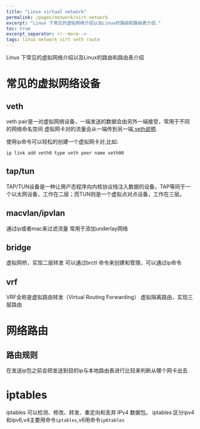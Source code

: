 ```yaml
---
title: "Linux virtual network"
permalink: /pages/network/virt-network
excerpt: "Linux 下常见的虚拟网络介绍以及Linux的路由和路由表介绍."
toc: true
excerpt_separator: <!--more-->
tags: linux network virt veth route
---
```


Linux 下常见的虚拟网络介绍以及Linux的路由和路由表介绍
<!--more-->

# 常见的虚拟网络设备
## veth
veth pair是一对虚拟网络设备，一端发送的数据会由另外一端接受，常用于不同的网络命名空间
虚拟网卡对的流量会从一端传到另一端,[veth说明](https://man7.org/linux/man-pages/man4/veth.4.html).

使用ip命令可以轻松的创建一个虚拟网卡对,比如:
```shell
ip link add veth0 type veth peer name veth00
```
## tap/tun


TAP/TUN设备是一种让用户态程序向内核协议栈注入数据的设备，TAP等同于一个以太网设备，工作在二层；而TUN则是一个虚拟点对点设备，工作在三层。

## macvlan/ipvlan

通过ip或者mac来过滤流量
常用于添加underlay网络

## bridge

虚拟网桥，实现二层转发
可以通过brctl 命令来创建和管理，可以通过ip命令

## vrf

VRF全称是虚拟路由转发（Virtual Routing Forwarding）
虚拟隔离路由，实现三层路由

# 网络路由

## 路由规则

在发送ip包之前会把发送到目的ip与本地路由表进行比较来判断从哪个网卡出去


# iptables

iptables 可以检测、修改、转发、重定向和丢弃 IPv4 数据包。
iptables 区分ipv4和ipv6,v4主要用命令`iptables`,v6用命令`ip6tables`

